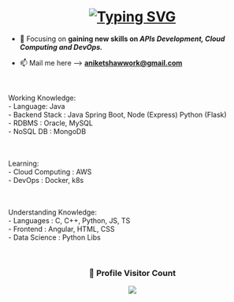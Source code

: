 <h1 align="center">
  <a href="https://git.io/typing-svg"><img src="https://readme-typing-svg.herokuapp.com?font=Fira+Code&duration=1000&pause=1000&center=true&random=false&width=435&lines=Scholar%40SAP;Self+Taught+Backend+Developer" alt="Typing SVG" /></a>
</h1>

- 🌱 Focusing on **gaining new skills on _APIs Development, Cloud Computing and DevOps._**

- 📫 Mail me here --> **aniketshawwork@gmail.com**

<br><br>Working Knowledge:
<br>- Language: Java
<br>- Backend Stack : Java Spring Boot, Node (Express) Python (Flask)
<br>- RDBMS : Oracle, MySQL
<br>- NoSQL DB : MongoDB

<br><br>Learning:
<br>- Cloud Computing : AWS
<br>- DevOps : Docker, k8s

<br><br>Understanding Knowledge:
<br>- Languages : C, C++, Python, JS, TS
<br>- Frontend : Angular, HTML, CSS
<br>- Data Science : Python Libs
 
<br>
<div align=center>
    <h3><b>📍 Profile Visitor Count</b></h3>
</div>
<!-- retro visitor counter -->  
<p align="center" >   
  <img src="https://profile-counter.glitch.me/aniketshaw29/count.svg" />  
</p>
